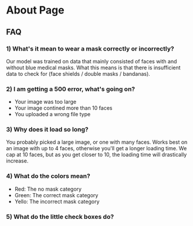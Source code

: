 # About Page

## FAQ

### 1) What's it mean to wear a mask correctly or incorrectly?
Our model was trained on data that mainly consisted of faces with and without blue medical masks.
What this means is that there is insufficient data to check for (face shields / double masks / bandanas).

### 2) I am getting a 500 error, what's going on?
- Your image was too large
- Your image contined more than 10 faces
- You uploaded a wrong file type

### 3) Why does it load so long?
You probably picked a large image, or one with many faces. 
Works best on an image with up to 4 faces, otherwise you'll get a longer loading time. We cap at 10 faces,
but as you get closer to 10, the loading time will drastically increase.

### 4) What do the colors mean?
- Red: The no mask category
- Green: The correct mask category
- Yello: The incorrect mask category

### 5) What do the little check boxes do?
